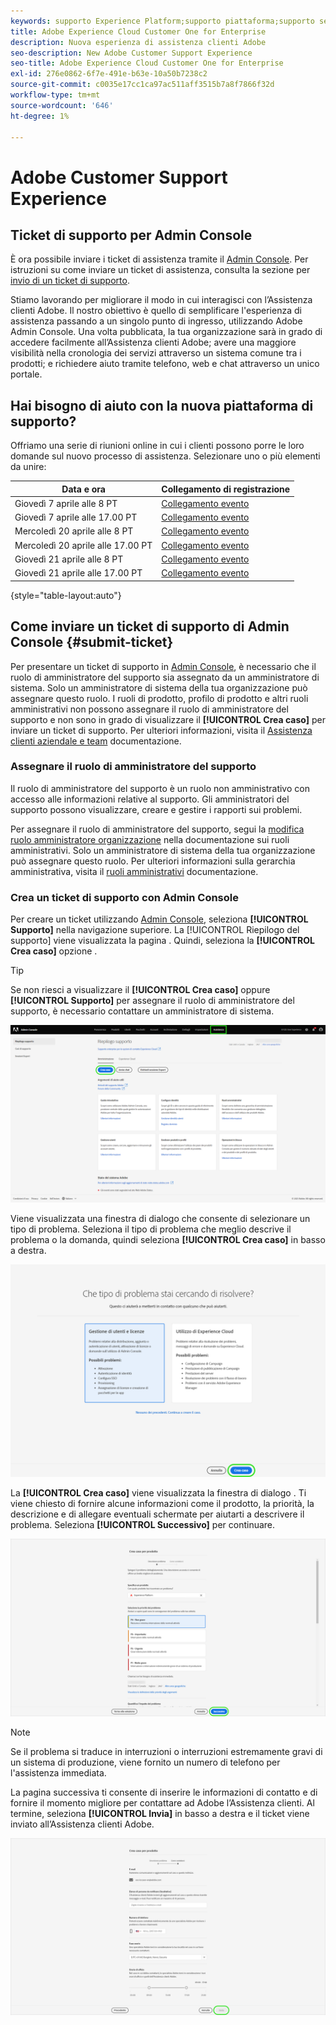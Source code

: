 ```yaml
---
keywords: supporto Experience Platform;supporto piattaforma;supporto servizi intelligenti; assistenza ai clienti; supporto ai di attribuzione; sostegno rtcdp; invia ticket di supporto;supporto clienti
title: Adobe Experience Cloud Customer One for Enterprise
description: Nuova esperienza di assistenza clienti Adobe
seo-description: New Adobe Customer Support Experience
seo-title: Adobe Experience Cloud Customer One for Enterprise
exl-id: 276e0862-6f7e-491e-b63e-10a50b7238c2
source-git-commit: c0035e17cc1ca97ac511aff3515b7a8f7866f32d
workflow-type: tm+mt
source-wordcount: '646'
ht-degree: 1%

---
```


# Adobe Customer Support Experience

## Ticket di supporto per Admin Console

È ora possibile inviare i ticket di assistenza tramite il [Admin Console](https://adminconsole.adobe.com/). Per istruzioni su come inviare un ticket di assistenza, consulta la sezione per [invio di un ticket di supporto](#submit-ticket).

Stiamo lavorando per migliorare il modo in cui interagisci con l’Assistenza clienti Adobe. Il nostro obiettivo è quello di semplificare l&#39;esperienza di assistenza passando a un singolo punto di ingresso, utilizzando Adobe Admin Console. Una volta pubblicata, la tua organizzazione sarà in grado di accedere facilmente all’Assistenza clienti Adobe; avere una maggiore visibilità nella cronologia dei servizi attraverso un sistema comune tra i prodotti; e richiedere aiuto tramite telefono, web e chat attraverso un unico portale.

## Hai bisogno di aiuto con la nuova piattaforma di supporto?

Offriamo una serie di riunioni online in cui i clienti possono porre le loro domande sul nuovo processo di assistenza. Selezionare uno o più elementi da unire:

| Data e ora | Collegamento di registrazione |
|--- |--- |
| Giovedì 7 aprile alle 8 PT | [Collegamento evento](https://event.on24.com/wcc/r/3723732/5288A3B031AD858BF241EB0C0057CD85) |
| Giovedì 7 aprile alle 17.00 PT | [Collegamento evento](https://event.on24.com/wcc/r/3723733/286EFEA9E8D9B6BB49464862F5414B8C) |
| Mercoledì 20 aprile alle 8 PT | [Collegamento evento](https://event.on24.com/wcc/r/3712143/05DAF046E4BB864E7C313B056ADE4EB2) |
| Mercoledì 20 aprile alle 17.00 PT | [Collegamento evento](https://event.on24.com/wcc/r/3723740/A9EDA45FA61D3FFC4BF713419B677F16) |
| Giovedì 21 aprile alle 8 PT | [Collegamento evento](https://event.on24.com/wcc/r/3723741/C7EBCD38583D4D7AFCBD56029EB17C98) |
| Giovedì 21 aprile alle 17.00 PT | [Collegamento evento](https://event.on24.com/wcc/r/3723743/6F41ED2648A621F1419A56F0A52F4446) |

{style=&quot;table-layout:auto&quot;}

## Come inviare un ticket di supporto di Admin Console {#submit-ticket}

Per presentare un ticket di supporto in [Admin Console](https://adminconsole.adobe.com/), è necessario che il ruolo di amministratore del supporto sia assegnato da un amministratore di sistema. Solo un amministratore di sistema della tua organizzazione può assegnare questo ruolo. I ruoli di prodotto, profilo di prodotto e altri ruoli amministrativi non possono assegnare il ruolo di amministratore del supporto e non sono in grado di visualizzare il **[!UICONTROL Crea caso]** per inviare un ticket di supporto. Per ulteriori informazioni, visita il [Assistenza clienti aziendale e team](customer-care.md) documentazione.

### Assegnare il ruolo di amministratore del supporto

Il ruolo di amministratore del supporto è un ruolo non amministrativo con accesso alle informazioni relative al supporto. Gli amministratori del supporto possono visualizzare, creare e gestire i rapporti sui problemi.

Per assegnare il ruolo di amministratore del supporto, segui la [modifica ruolo amministratore organizzazione](admin-roles.md#add-admin-teams) nella documentazione sui ruoli amministrativi. Solo un amministratore di sistema della tua organizzazione può assegnare questo ruolo. Per ulteriori informazioni sulla gerarchia amministrativa, visita il [ruoli amministrativi](admin-roles.md) documentazione.

### Crea un ticket di supporto con Admin Console

Per creare un ticket utilizzando [Admin Console](https://adminconsole.adobe.com/), seleziona **[!UICONTROL Supporto]** nella navigazione superiore. La [!UICONTROL Riepilogo del supporto] viene visualizzata la pagina . Quindi, seleziona la **[!UICONTROL Crea caso]** opzione .

>[!TIP]
>
> Se non riesci a visualizzare il **[!UICONTROL Crea caso]** oppure **[!UICONTROL Supporto]** per assegnare il ruolo di amministratore del supporto, è necessario contattare un amministratore di sistema.

![Scheda Supporto Admin Console](./assets/Support.png)

Viene visualizzata una finestra di dialogo che consente di selezionare un tipo di problema. Seleziona il tipo di problema che meglio descrive il problema o la domanda, quindi seleziona **[!UICONTROL Crea caso]** in basso a destra.

![Seleziona problema](./assets/select-case-type.png)

La **[!UICONTROL Crea caso]** viene visualizzata la finestra di dialogo . Ti viene chiesto di fornire alcune informazioni come il prodotto, la priorità, la descrizione e di allegare eventuali schermate per aiutarti a descrivere il problema. Seleziona **[!UICONTROL Successivo]** per continuare.

![crea caso](./assets/create_case.png)

>[!NOTE]
>
> Se il problema si traduce in interruzioni o interruzioni estremamente gravi di un sistema di produzione, viene fornito un numero di telefono per l&#39;assistenza immediata.

La pagina successiva ti consente di inserire le informazioni di contatto e di fornire il momento migliore per contattare ad Adobe l’Assistenza clienti. Al termine, seleziona **[!UICONTROL Invia]** in basso a destra e il ticket viene inviato all’Assistenza clienti Adobe.

![Invia ticket](./assets/submit_case.png)

<!--

## What About the Legacy Systems?

New Tickets/Cases will no longer be able to be submitted in legacy systems as of May 11th.  The [Admin Console](https://adminconsole.adobe.com/) will be used to submit new tickets/cases.

### Existing Tickets/Cases

* Between May 11th and May 20th the legacy systems will remain available to work existing tickets/cases to completion.
* Beginning May 20th the support team will migrate remaining open cases from the legacy systems to the new support experience.  You will receive an email notification regarding how to contact support to continue to work these cases.
-->
